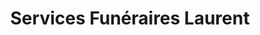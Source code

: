---
title: "Services Funéraires Laurent"
url: /lievin/services-funeraires-laurent/
shop: Bestattungen
---